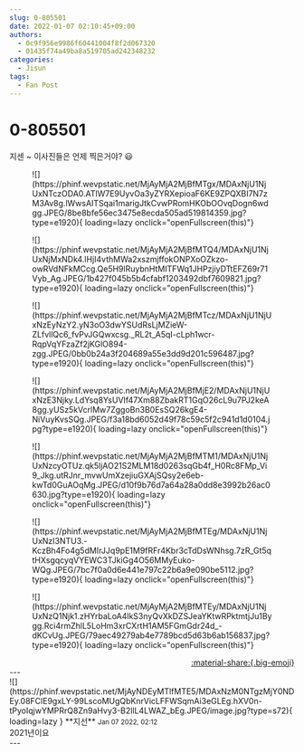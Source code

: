 ```yaml
---
slug: 0-805501
date: 2022-01-07 02:10:45+09:00
authors:
  - 0c9f956e9986f60441004f8f2d067320
  - 01435f74a49ba8a519705ad242348232
categories:
  - Jisun
tags:
  - Fan Post
---
```


# 0-805501

<div class="post-container" markdown="1">
<div class="content-container md-sidebar__scrollwrap" markdown="1">

지센 ~ 이사진들은 언제 찍은거야? 😃
<figure markdown="1">
![](https://phinf.wevpstatic.net/MjAyMjA2MjBfMTgx/MDAxNjU1NjUxNTczODA0.ATlW7E9UyvOa3yZYRXepioaF6KE9ZPQXBI7N7zM3Av8g.lWwsAITSqai1marigJtkCvwPRomHKObOOvqDogn6wdgg.JPEG/8be8bfe56ec3475e8ecda505ad519814359.jpg?type=e1920){ loading=lazy onclick="openFullscreen(this)"}
</figure>

<figure markdown="1">
![](https://phinf.wevpstatic.net/MjAyMjA2MjBfMTQ4/MDAxNjU1NjUxNjMxNDk4.lHjI4vthMWa2xszmjffokONPXoOZkzo-owRVdNFkMCcg.Qe5H9lRuybnHtMITFWq1JHPzjiyDTtEFZ69r71Vyb_Ag.JPEG/1b427f045b5b4cfabf1203492dbf7609821.jpg?type=e1920){ loading=lazy onclick="openFullscreen(this)"}
</figure>

<figure markdown="1">
![](https://phinf.wevpstatic.net/MjAyMjA2MjBfMTcz/MDAxNjU1NjUxNzEyNzY2.yN3oO3dwYSUdRsLjMZieW-ZLfvllQc6_fvPvJGQwxcsg._RL2t_A5qI-cLph1wcr-RqpVqYFzaZf2jKGlO894-zgg.JPEG/0bb0b24a3f204689a55e3dd9d201c596487.jpg?type=e1920){ loading=lazy onclick="openFullscreen(this)"}
</figure>

<figure markdown="1">
![](https://phinf.wevpstatic.net/MjAyMjA2MjBfMjE2/MDAxNjU1NjUxNzE3Njky.LdYsq8YsUVIf47Xm88ZbakRT1GqO26cL9u7PJ2keA8gg.yUSz5kVcrlMw7ZggoBn3B0EsSQ26kgE4-NiVuyKvsSQg.JPEG/f3a18bd6052d49f78c59c5f2c941d1d0104.jpg?type=e1920){ loading=lazy onclick="openFullscreen(this)"}
</figure>

<figure markdown="1">
![](https://phinf.wevpstatic.net/MjAyMjA2MjBfMTM1/MDAxNjU1NjUxNzcyOTUz.qk5ljAO21S2MLM18d0263sqGb4f_H0Rc8FMp_Vi9_Jkg.utRJnr_mvwUmXzejiuGXAjSQsy2e6eb-kwTd0GuAOqMg.JPEG/d10f9b76d7a64a28a0dd8e3992b26ac0630.jpg?type=e1920){ loading=lazy onclick="openFullscreen(this)"}
</figure>

<figure markdown="1">
![](https://phinf.wevpstatic.net/MjAyMjA2MjBfMTEg/MDAxNjU1NjUxNzI3NTU3.-KczBh4Fo4g5dMIrJJq9pE1M9fRFr4Kbr3cTdDsWNhsg.7zR_Gt5qtHXsgqcyqVYEWC3TJkiGg4O56MMyEuko-WQg.JPEG/7bc7f0a0d6e441e797c22b6a9e090be5112.jpg?type=e1920){ loading=lazy onclick="openFullscreen(this)"}
</figure>

<figure markdown="1">
![](https://phinf.wevpstatic.net/MjAyMjA2MjBfMTEy/MDAxNjU1NjUxNzQ1Njk1.zHYrbaLoA4lkS3nyQvXkDZSJeaYKtwRPktmtjJu1Bygg.Rci4rmZhlL5LoHm3xrCXrtH1AM5FGmGdr24d_-dKCvUg.JPEG/79aec49279ab4e7789bcd5d63b6ab156837.jpg?type=e1920){ loading=lazy onclick="openFullscreen(this)"}
</figure>


</div>
</div>

<div style="text-align: right;" markdown="1">
<a href="https://weverse.io/fromis9/fanpost/0-805501" style="text-align: right;">:material-share:{.big-emoji}</a>
</div>
---

<div class="comments-container md-sidebar__scrollwrap" markdown="1">
<div class="comment" markdown="1">
<div class='id-container' markdown="1">
![](https://phinf.wevpstatic.net/MjAyNDEyMTlfMTE5/MDAxNzM0NTgzMjY0NDEy.08FClE9gxLY-99LscoMUgQbKnrVicLFFWSqmAi3eGLEg.hXV0n-tPyoIqjwYMPRrQ8Zn9aHvy3-B2llL4LWAZ_bEg.JPEG/image.jpg?type=s72){ loading=lazy }
**<span class="artist">지선</span>** <small>Jan 07 2022, 02:12</small><br>
</div>
<div class='comment-body' markdown="1">
2021년이요
</div>
</div>
</div>
---
